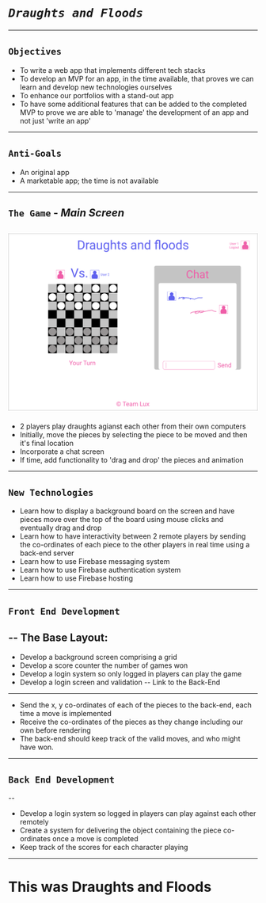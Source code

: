 # _`Draughts and Floods`_
---
## `Objectives`
- To write a web app that implements different tech stacks
- To develop an MVP for an app, in the time available, that proves we can learn and develop new technologies ourselves
- To enhance our portfolios with a stand-out app
- To have some additional features that can be added to the completed MVP to prove we are able to 'manage' the development of an app and not just 'write an app'
---
## `Anti-Goals`
- An original app
- A marketable app; the time is not available
---
## `The Game` - _Main Screen_
![draught](screen.svg)
--
- 2 players play draughts agianst each other from their own computers
- Initially, move the pieces by selecting the piece to be moved and then it's final location
- Incorporate a chat screen
- If time, add functionality to 'drag and drop' the pieces and animation
---
## `New Technologies`
- Learn how to display a background board on the screen and have pieces move over the top of the board using mouse clicks and eventually drag and drop
- Learn how to have interactivity between 2 remote players by sending the co-ordinates of each piece to the other players in real time using a back-end server
- Learn how to use Firebase messaging system
- Learn how to use Firebase authentication system
- Learn how to use Firebase hosting
---
## `Front End Development`
--
The Base Layout:
----------------
* Develop a background screen comprising a grid
* Develop a score counter the number of games won
* Develop a login system so only logged in players can play the game
* Develop a login screen and validation
--
Link to the Back-End
---------------------
* Send the x, y co-ordinates of each of the pieces to the back-end, each time a move is implemented
* Receive the co-ordinates of the pieces as they change including our own before rendering
* The back-end should keep track of the valid moves, and who might have won.
---
## `Back End Development`
--
* Develop a login system so logged in players can play against each other remotely
* Create a system for delivering the object containing the piece co-ordinates once a move is completed
* Keep track of the scores for each character playing
---
# This was Draughts and Floods